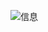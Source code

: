 ![信息](https://user-images.githubusercontent.com/121608707/210077079-5a7d42a0-93da-4f57-b23d-d7ee293863b8.png)
